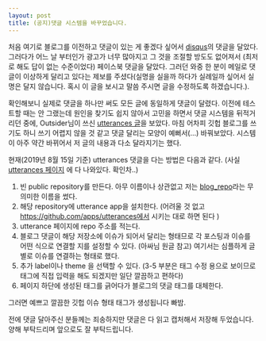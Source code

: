 ```yaml
---
layout: post
title: (공지)댓글 시스템을 바꾸었습니다. 
---
```

 
처음 여기로 블로그를 이전하고 댓글이 있는 게 좋겠다 싶어서 [disqus](https://disqus.com/)의 댓글을 달았다. 그러다가 어느 날 부터인가 광고가 너무 많아지고 그 것을 조절할 방도도 없어져서 (최저로 해도 답이 없는 수준이었다) 페이스북 댓글을 달았다. 
 그러던 와중 한 분이 메일로 댓글이 이상하게 달리고 있다는 제보를 주셨다(실명을 실을까 하다가 실례일까 싶어서 실명은 달지 않습니다. 혹시 이 글을 보시고 말씀 주시면 글을 수정하도록 하겠습니다.).
 
 확인해보니 실제로 댓글을 하나만 써도 모든 글에 동일하게 댓글이 달렸다. 
 이전에 테스트할 때는 안 그랬는데 원인을 찾기도 쉽지 않아서 고민을 하면서 댓글 시스템을 뒤적거리던 중에, Outsider님이 쓰신 [utterances 글](https://blog.outsider.ne.kr/1356)을 보았다. 마침 어차피 깃헙 블로그를 쓰기도 하니 쓰기 어렵지 않을 것 같고 댓글 달리는 모양이 예뻐서(...) 바꿔보았다. 
 시스템이 아주 약간 바뀌어서 저 글의 내용과 다소 달라지기는 했다. 
 
 현재(2019년 8월 15일 기준) utterances 댓글을 다는 방법은 다음과 같다. (사실 [utterances 페이지](https://utteranc.es/) 에 다 나와있다. 확인차..)
 
 1. 빈 public repository를 만든다. 아무 이름이나 상관없고 저는 [blog_repo](https://github.com/cojette/blog_repo)라는 무의미한 이름을 썼다. 
 2. 해당 repository에 utterance app을 설치한다. (어려울 것 없고 https://github.com/apps/utterances에서 시키는 대로 하면 된다 )
 3. utterance 페이지에 repo 주소를 적는다. 
 4. 블로그 댓글이 해당 저장소에 이슈가 되어서 달리는 형태므로 각 포스팅과 이슈를 어떤 식으로 연결할 지를 설정할 수 있다. (아싸님 원글 참고) 여기서는 심플하게 글 별로 이슈를 연결하는 형태로 했다. 
 5. 추가 label이나 theme 을 선택할 수 있다. (3-5 부분은 태그 수정 용으로 보이므로 태그에 직접 입력을 해도 되겠지만 일단 깔끔하고 편하다)
 6. 페이지 하단에 생성된 태그를 긁어다가 블로그의 댓글 태그를 대체한다. 
 
 그러면 예쁘고 깔끔한 깃헙 이슈 형태 태그가 생성됩니다 빠밤.
 
 
 전에 댓글 달아주신 분들께는 죄송하지만 댓글은 다 읽고 캡처해서 저장해 두었습니다. 양해 부탁드리며 앞으로도 잘 부탁드립니다. 
 
 
 
